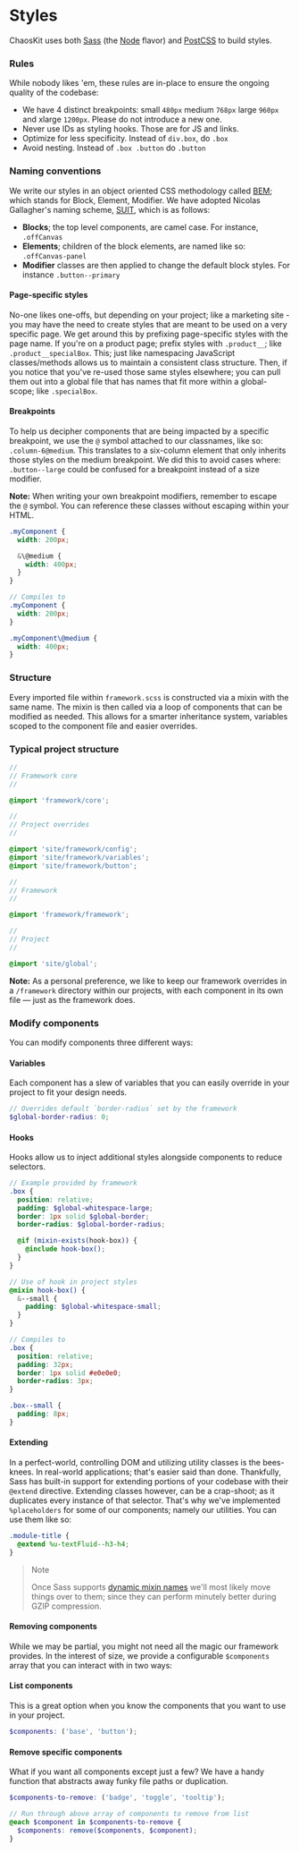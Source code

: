 # Styles

ChaosKit uses both [Sass](http://sass-lang.com/) (the [Node](https://github.com/sass/node-sass) flavor) and [PostCSS](http://postcss.org/) to build styles.

### Rules

While nobody likes 'em, these rules are in-place to ensure the ongoing quality of the codebase:

- We have 4 distinct breakpoints: small `480px` medium `768px` large `960px` and xlarge `1200px`. Please do not introduce a new one.
- Never use IDs as styling hooks. Those are for JS and links.
- Optimize for less specificity. Instead of `div.box`, do `.box`
- Avoid nesting. Instead of `.box .button` do `.button`

### Naming conventions

We write our styles in an object oriented CSS methodology called [BEM](https://en.bem.info/); which stands for Block, Element, Modifier. We have adopted Nicolas Gallagher's naming scheme, [SUIT](https://github.com/suitcss/suit/blob/master/doc/naming-conventions.md), which is as follows:

- **Blocks**; the top level components, are camel case. For instance, `.offCanvas`
- **Elements**; children of the block elements, are named like so: `.offCanvas-panel`
- **Modifier** classes are then applied to change the default block styles. For instance `.button--primary`

#### Page-specific styles

No-one likes one-offs, but depending on your project; like a marketing site - you may have the need to create styles that are meant to be used on a very specific page. We get around this by prefixing page-specific styles with the page name. If you're on a product page; prefix styles with `.product__`; like `.product__specialBox`. This; just like namespacing JavaScript classes/methods allows us to maintain a consistent class structure. Then, if you notice that you've re-used those same styles elsewhere; you can pull them out into a global file that has names that fit more within a global-scope; like `.specialBox`.

#### Breakpoints

To help us decipher components that are being impacted by a specific breakpoint, we use the `@` symbol attached to our classnames, like so: `.column-6@medium`. This translates to a six-column element that only inherits those styles on the medium breakpoint. We did this to avoid cases where: `.button--large` could be confused for a breakpoint instead of a size modifier.

**Note:** When writing your own breakpoint modifiers, remember to escape the `@` symbol. You can reference these classes without escaping within your HTML.

```scss
.myComponent {
  width: 200px;

  &\@medium {
    width: 400px;
  }
}

// Compiles to
.myComponent {
  width: 200px;
}

.myComponent\@medium {
  width: 400px;
}
```

### Structure

Every imported file within `framework.scss` is constructed via a mixin with the same name. The mixin is then called via a loop of components that can be modified as needed. This allows for a smarter inheritance system, variables scoped to the component file and easier overrides.

### Typical project structure

```scss
//
// Framework core
//

@import 'framework/core';

//
// Project overrides
//

@import 'site/framework/config';
@import 'site/framework/variables';
@import 'site/framework/button';

//
// Framework
//

@import 'framework/framework';

//
// Project
//

@import 'site/global';
```

**Note:** As a personal preference, we like to keep our framework overrides in a `/framework` directory within our projects, with each component in its own file — just as the framework does.

### Modify components

You can modify components three different ways:

#### Variables

Each component has a slew of variables that you can easily override in your project to fit your design needs.

```scss
// Overrides default `border-radius` set by the framework
$global-border-radius: 0;
```

#### Hooks

Hooks allow us to inject additional styles alongside components to reduce selectors.

```scss
// Example provided by framework
.box {
  position: relative;
  padding: $global-whitespace-large;
  border: 1px solid $global-border;
  border-radius: $global-border-radius;

  @if (mixin-exists(hook-box)) {
    @include hook-box();
  }
}

// Use of hook in project styles
@mixin hook-box() {
  &--small {
    padding: $global-whitespace-small;
  }
}

// Compiles to
.box {
  position: relative;
  padding: 32px;
  border: 1px solid #e0e0e0;
  border-radius: 3px;
}

.box--small {
  padding: 8px;
}
```

#### Extending

In a perfect-world, controlling DOM and utilizing utility classes is the bees-knees. In real-world applications; that's easier said than done. Thankfully, Sass has built-in support for extending portions of your codebase with their `@extend` directive. Extending classes however, can be a crap-shoot; as it duplicates every instance of that selector. That's why we've implemented `%placeholders` for some of our components; namely our utilities. You can use them like so:

```scss
.module-title {
  @extend %u-textFluid--h3-h4;
}
```

> Note
>
> Once Sass supports [dynamic mixin names](https://github.com/sass/sass/issues/626) we'll most likely move things over to them; since they can perform minutely better during GZIP compression.

#### Removing components

While we may be partial, you might not need all the magic our framework provides. In the interest of size, we provide a configurable `$components` array that you can interact with in two ways:

#### List components

This is a great option when you know the components that you want to use in your project.

```scss
$components: ('base', 'button');
```

#### Remove specific components

What if you want all components except just a few? We have a handy function that abstracts away funky file paths or duplication.

```scss
$components-to-remove: ('badge', 'toggle', 'tooltip');

// Run through above array of components to remove from list
@each $component in $components-to-remove {
  $components: remove($components, $component);
}
```
